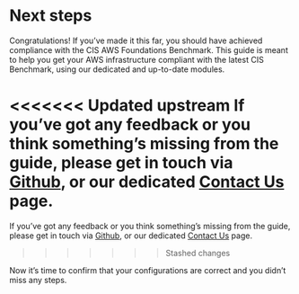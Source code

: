 # Next steps

Congratulations! If you’ve made it this far, you should have achieved compliance with the CIS AWS Foundations
Benchmark. This guide is meant to help you get your AWS infrastructure compliant with the latest CIS Benchmark, using our dedicated and up-to-date modules.

<<<<<<< Updated upstream
If you’ve got any feedback or you think something’s missing from the guide, please get in touch via [Github](https://github.com/tnn-gruntwork-io/tnn-gruntwork-io.github.io), or our dedicated [Contact Us](https://gruntwork.io/contact) page.
=======
If you’ve got any feedback or you think something’s missing from the guide, please get in touch via [Github](https://github.com/tnn-gruntwork-io/tnn-gruntwork-io.github.io), or our dedicated [Contact Us](https://gruntwork.io/contact) page.
>>>>>>> Stashed changes

Now it’s time to confirm that your configurations are correct and you didn’t miss any steps.




